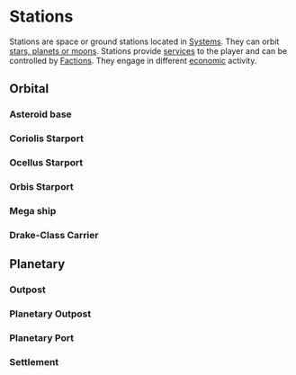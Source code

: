 # Stations
Stations are space or ground stations located in [Systems](systems.md). They can orbit [stars, planets or moons](bodies.md). Stations provide [services](services.md) to the player and can be controlled by [Factions](factions.md). They engage in different [economic](economies.md) activity.

## Orbital
### Asteroid base
### Coriolis Starport
### Ocellus Starport
### Orbis Starport
### Mega ship
### Drake-Class Carrier

## Planetary
### Outpost
### Planetary Outpost
### Planetary Port
### Settlement